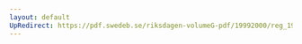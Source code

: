 ```yaml
---
layout: default
UpRedirect: https://pdf.swedeb.se/riksdagen-volumeG-pdf/19992000/reg_19992000/reg_19992000_0440.pdf
---
```

